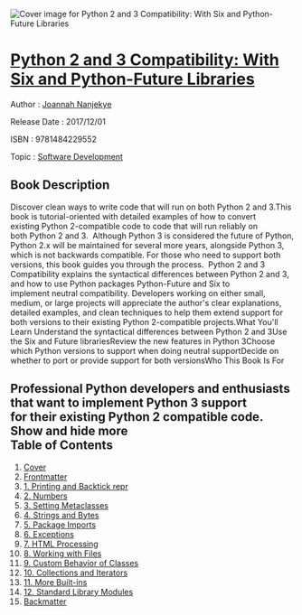 ![Cover image for Python 2 and 3 Compatibility: With Six and Python-Future Libraries](https://imgdetail.ebookreading.net/cover/cover/software_development/EB9781484229552.jpg)

[Python 2 and 3 Compatibility: With Six and Python-Future Libraries](https://ebookreading.net/view/book/Python+2+and+3+Compatibility%3A+With+Six+and+Python-Future+Libraries-EB9781484229552_1.html "Python 2 and 3 Compatibility: With Six and Python-Future Libraries")
====================================================================================================================

Author : [Joannah Nanjekye](https://ebookreading.net/search/author/Joannah+Nanjekye)

Release Date : 2017/12/01

ISBN : 9781484229552

Topic : [Software Development](https://ebookreading.net/search/category/software-development)

Book Description
-----------------

 Discover clean ways to write code that will run on both Python 2 and 3.This book is tutorial-oriented with detailed examples of how to convert existing Python 2-compatible code to code that will run reliably on both Python 2 and 3. 
Although Python 3 is considered the future of Python, Python 2.x will be maintained for several more years, alongside Python 3, which is not backwards compatible. For those who need to support both versions, this book guides you through the process. 
Python 2 and 3 Compatibility explains the syntactical differences between Python 2 and 3, and how to use Python packages Python-Future and Six to implement neutral compatibility. Developers working on either small, medium, or large projects will appreciate the author's clear explanations, detailed examples, and clean techniques to help them extend support for both versions to their existing Python 2-compatible projects.What You'll Learn
Understand the syntactical differences      between Python 2 and 3Use the Six and      Future librariesReview the new features in      Python 3Choose which Python versions to support when doing neutral supportDecide on whether to      port or provide support for both versionsWho This Book Is For
 
Professional Python developers and enthusiasts that want to implement Python 3 support for their existing Python 2 compatible code.
           Show and hide more                
Table of Contents
-----------------

1. [Cover](https://ebookreading.net/view/book/Python+2+and+3+Compatibility%3A+With+Six+and+Python-Future+Libraries-EB9781484229552_1.html)
1. [Frontmatter](https://ebookreading.net/view/book/Python+2+and+3+Compatibility%3A+With+Six+and+Python-Future+Libraries-EB9781484229552_2.html)
1. [1. Printing and Backtick repr](https://ebookreading.net/view/book/Python+2+and+3+Compatibility%3A+With+Six+and+Python-Future+Libraries-EB9781484229552_3.html)
1. [2. Numbers](https://ebookreading.net/view/book/Python+2+and+3+Compatibility%3A+With+Six+and+Python-Future+Libraries-EB9781484229552_4.html)
1. [3. Setting Metaclasses](https://ebookreading.net/view/book/Python+2+and+3+Compatibility%3A+With+Six+and+Python-Future+Libraries-EB9781484229552_5.html)
1. [4. Strings and Bytes](https://ebookreading.net/view/book/Python+2+and+3+Compatibility%3A+With+Six+and+Python-Future+Libraries-EB9781484229552_6.html)
1. [5. Package Imports](https://ebookreading.net/view/book/Python+2+and+3+Compatibility%3A+With+Six+and+Python-Future+Libraries-EB9781484229552_7.html)
1. [6. Exceptions](https://ebookreading.net/view/book/Python+2+and+3+Compatibility%3A+With+Six+and+Python-Future+Libraries-EB9781484229552_8.html)
1. [7. HTML Processing](https://ebookreading.net/view/book/Python+2+and+3+Compatibility%3A+With+Six+and+Python-Future+Libraries-EB9781484229552_9.html)
1. [8. Working with Files](https://ebookreading.net/view/book/Python+2+and+3+Compatibility%3A+With+Six+and+Python-Future+Libraries-EB9781484229552_10.html)
1. [9. Custom Behavior of Classes](https://ebookreading.net/view/book/Python+2+and+3+Compatibility%3A+With+Six+and+Python-Future+Libraries-EB9781484229552_11.html)
1. [10. Collections and Iterators](https://ebookreading.net/view/book/Python+2+and+3+Compatibility%3A+With+Six+and+Python-Future+Libraries-EB9781484229552_12.html)
1. [11. More Built-ins](https://ebookreading.net/view/book/Python+2+and+3+Compatibility%3A+With+Six+and+Python-Future+Libraries-EB9781484229552_13.html)
1. [12. Standard Library Modules](https://ebookreading.net/view/book/Python+2+and+3+Compatibility%3A+With+Six+and+Python-Future+Libraries-EB9781484229552_14.html)
1. [Backmatter](https://ebookreading.net/view/book/Python+2+and+3+Compatibility%3A+With+Six+and+Python-Future+Libraries-EB9781484229552_15.html)
